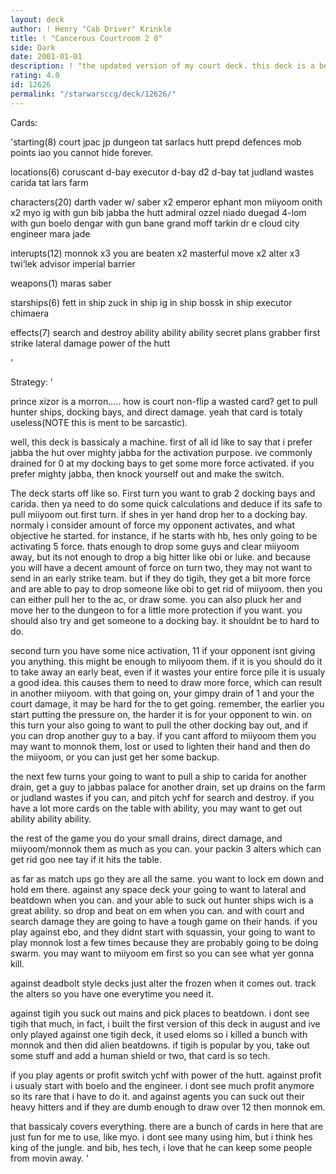 ```yaml
---
layout: deck
author: ! Henry "Cab Driver" Krinkle
title: ! "Cancerous Courtroom 2 0"
side: Dark
date: 2001-01-01
description: ! "the updated version of my court deck. this deck is a beast. Non-flip with manip, the way court should be played."
rating: 4.0
id: 12626
permalink: "/starwarsccg/deck/12626/"
---
```

Cards: 

'starting(8)
court
jpac
jp dungeon
tat sarlacs hutt
prepd defences
mob points
iao
you cannot hide forever.

locations(6)
coruscant d-bay
executor d-bay
d2 d-bay
tat judland wastes
carida
tat lars farm

characters(20)
darth vader w/ saber x2
emperor
ephant mon
miiyoom onith x2
myo
ig with gun
bib
jabba the hutt
admiral ozzel
niado duegad
4-lom with gun
boelo
dengar with gun
bane
grand moff tarkin
dr e
cloud city engineer
mara jade

interupts(12)
monnok x3
you are beaten x2
masterful move x2
alter x3
twi’lek advisor
imperial barrier

weapons(1)
maras saber

starships(6)
fett in ship
zuck in ship
ig in ship
bossk in ship
executor
chimaera

effects(7)
search and destroy
ability ability ability
secret plans
grabber
first strike
lateral damage
power of the hutt

'

Strategy: '

prince xizor is a morron..... how is court non-flip a wasted card? get to pull hunter ships, docking bays, and direct damage. yeah that card is totaly useless(NOTE this is ment to be sarcastic).

well, this deck is bassicaly a machine. first of all id like to say that i prefer jabba the hut over mighty jabba for the activation purpose. ive commonly drained for 0 at my docking bays to get some more force activated. if you prefer mighty jabba, then knock yourself out and make the switch.

The deck starts off like so. First turn you want to grab 2 docking bays and carida. then ya need to do some quick calculations and deduce if its safe to pull miiyoom out first turn. if shes in yer hand drop her to a docking bay. normaly i consider amount of force my opponent activates, and what objective he started. for instance, if he starts with hb, hes only going to be activating 5 force. thats enough to drop some guys and clear miiyoom away, but its not enough to drop a big hitter like obi or luke. and because you will have a decent amount of force on turn two, they may not want to send in an early strike team. but if they do tigih, they get a bit more force and are able to pay to drop someone like obi to get rid of miiyoom. then you can either pull her to the ac, or draw some. you can also pluck her and move her to the dungeon to for a little more protection if you want. you should also try and get someone to a docking bay. it shouldnt be to hard to do.

second turn you have some nice activation, 11 if your opponent isnt giving you anything. this might be enough to miiyoom them. if it is you should do it to take away an early beat, even if it wastes your entire force pile it is usualy a good idea. this causes them to need to draw more force, which can result in another miiyoom. with that going on, your gimpy drain of 1 and your the court damage, it may be hard for the to get going. remember, the earlier you start putting the pressure on, the harder it is for your opponent to win. on this turn your also going to want to pull the other docking bay out, and if you can drop another guy to a bay. if you cant afford to miiyoom them you may want to monnok them, lost or used to lighten their hand and then do the miiyoom, or you can just get her some backup.

the next few turns your going to want to pull a ship to carida for another drain, get a guy to jabbas palace for another drain, set up drains on the farm or judland wastes if you can, and pitch ychf for search and destroy. if you have a lot more cards on the table with ability, you may want to get out ability ability ability.

the rest of the game you do your small drains, direct damage, and miiyoom/monnok them as much as you can. your packin 3 alters which can get rid goo nee tay if it hits the table.

as far as match ups go they are all the same. you want to lock em down and hold em there. against any space deck your going to want to lateral and beatdown when you can. and your able to suck out hunter ships wich is a great ability. so drop and beat on em when you can. and with court and search damage they are going to have a tough game on their hands. if you play against ebo, and they didnt start with squassin, your going to want to play monnok lost a few times because they are probably going to be doing swarm. you may want to miiyoom em first so you can see what yer gonna kill.

against deadbolt style decks just alter the frozen when it comes out. track the alters so you have one everytime you need it.

against tigih you suck out mains and pick places to beatdown. i dont see tigih that much, in fact, i built the first version of this deck in august and ive only played against one tigih deck, it used eloms so i killed a bunch with monnok and then did alien beatdowns. if tigih is popular by you, take out some stuff and add a human shield or two, that card is so tech.

if you play agents or profit switch ychf with power of the hutt. against profit i usualy start with boelo and the engineer. i dont see much profit anymore so its rare that i have to do it. and against agents you can suck out their heavy hitters and if they are dumb enough to draw over 12 then monnok em.

that bassicaly covers everything. there are a bunch of cards in here that are just fun for me to use, like myo. i dont see many using him, but i think hes king of the jungle. and bib, hes tech, i love that he can keep some people from movin away.	 '
